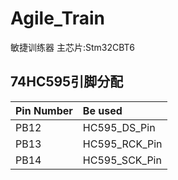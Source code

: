 # Agile_Train
敏捷训练器 
主芯片:Stm32CBT6  
## 74HC595引脚分配  
|Pin Number   |Be used  |  
|:----------  |:------  |  
|PB12          |HC595_DS_Pin     |  
|PB13          |HC595_RCK_Pin |  
|PB14          |HC595_SCK_Pin |  
 
